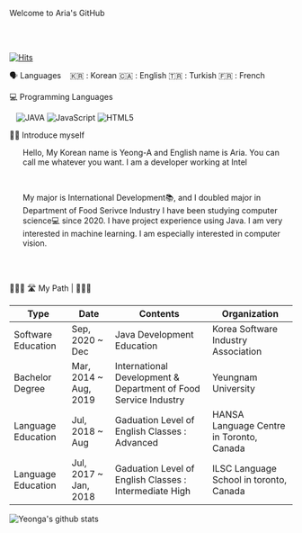 Welcome to Aria's GitHub

</br>
</br>

[![Hits](https://hits.seeyoufarm.com/api/count/incr/badge.svg?url=https%3A%2F%2Fgithub.com%2Fyeonga&count_bg=%2379C83D&title_bg=%23555555&icon=&icon_color=%23E7E7E7&title=hits&edge_flat=false)](https://hits.seeyoufarm.com)

🗣 Languages
&nbsp;&nbsp; 🇰🇷 : Korean 🇨🇦 : English 🇹🇷 : Turkish 🇫🇷 : French</ul>

💻 Programming Languages

&nbsp;&nbsp; ![JAVA](https://img.shields.io/badge/JAVA-007396?style=plastic&logo=Java&logoColor=wjite&color=CD1039) ![JavaScript](https://img.shields.io/badge/JavaScript-007396?style=plastic&logo=JavaScript&logoColor=default&color=red) ![HTML5](https://img.shields.io/badge/HTML5-007396?style=plastic&logo=HTML5&logoColor=default&color=FFA500)

👧🏻 Introduce myself

<ul>Hello, My Korean name is Yeong-A and English name is Aria. 
You can call me whatever you want. I am a developer working at Intel</ul>
</br>

<ul>My major is International Development📚, and I doubled major in Department of Food Serivce Industry
I have been studying computer science💻 since 2020. I have project experience using Java. I am very interested in machine learning. I am especially interested in computer vision.</ul>

</br>
</br>

🚴🏻‍♀️   🛣  My Path  |  👩🏻‍🎓

Type | Date | Contents | Organization |
|---|---|---|---|
| Software Education | Sep, 2020 ~ Dec | Java Development Education | Korea Software Industry Association|
| Bachelor Degree | Mar, 2014 ~ Aug, 2019 | International Development & Department of Food Service Industry  | Yeungnam University |
| Language Education | Jul, 2018 ~ Aug | Gaduation Level of English Classes : Advanced | HANSA Language Centre in Toronto, Canada|
| Language Education | Jul, 2017 ~ Jan, 2018 | Gaduation Level of English Classes : Intermediate High | ILSC Language School in toronto, Canada |



![Yeonga's github stats](https://github-readme-stats.vercel.app/api?username=yeonga&show_icons=true&theme=nightowl)
